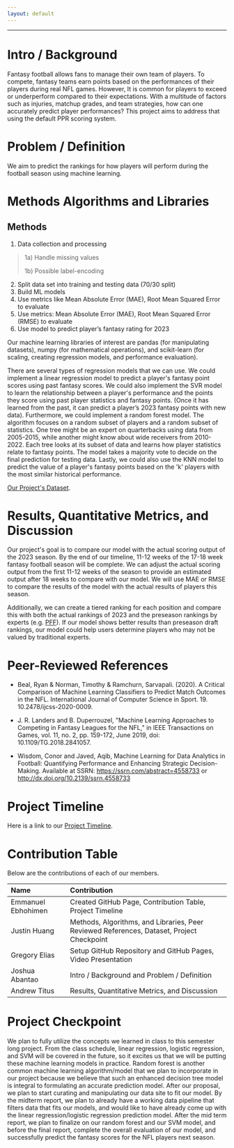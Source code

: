 ```yaml
---
layout: default
---
```


* * *

# Intro / Background

Fantasy football allows fans to manage their own team of players. To compete, fantasy teams earn points based on the performances of their players during real NFL games. However, It is common for players to exceed or underperform compared to their expectations. With a multitude of factors such as injuries, matchup grades, and team strategies, how can one accurately predict player performances? This project aims to address that using the default PPR scoring system.

# Problem / Definition

We aim to predict the rankings for how players will perform during the football season using machine learning.

# Methods Algorithms and Libraries

## Methods

1. Data collection and processing
  > 1a) Handle missing values
>
  > 1b) Possible label-encoding
2. Split data set into training and testing data (70/30 split)
3. Build ML models
4. Use metrics like Mean Absolute Error (MAE), Root Mean Squared Error to evaluate
5. Use metrics: Mean Absolute Error (MAE), Root Mean Squared Error (RMSE) to evaluate
6. Use model to predict player’s fantasy rating for 2023

Our machine learning libraries of interest are pandas (for manipulating datasets), numpy (for mathematical operations), and scikit-learn (for scaling, creating regression models, and performance evaluation). 

There are several types of regression models that we can use. We could implement a linear regression model to predict a player's fantasy point scores using past fantasy scores. We could also implement the SVR model to learn the relationship between a player's performance and the points they score using past player statistics and fantasy points. (Once it has learned from the past, it can predict a player’s 2023 fantasy points with new data). Furthermore, we could implement a random forest model. The algorithm focuses on a random subset of players and a random subset of statistics. One tree might be an expert on quarterbacks using data from 2005-2015, while another might know about wide receivers from 2010-2022. Each tree looks at its subset of data and learns how player statistics relate to fantasy points. The model takes a majority vote to decide on the final prediction for testing data. Lastly, we could also use the KNN model to predict the value of a player's fantasy points based on the 'k' players with the most similar historical performance. 
 

[Our Project's Dataset](https://fantasydata.com/nfl/fantasy-football-leaders?season=2022&seasontype=3&scope=1&subscope=1&startweek=1&endweek=1&aggregatescope=1&range=1).

# Results, Quantitative Metrics, and Discussion

Our project's goal is to compare our model with the actual scoring output of the 2023 season. By the end of our timeline, 11-12 weeks of the 17-18 week fantasy football season will be complete. We can adjust the actual scoring output from the first 11-12 weeks of the season to provide an estimated output after 18 weeks to compare with our model. We will use MAE or RMSE to compare the results of the model with the actual results of players this season.

Additionally, we can create a tiered ranking for each position and compare this with both the actual rankings of 2023 and the preseason rankings by experts  (e.g. [PFF](https://www.pff.com/news/fantasy-football-rankings-2023-top-250)). If our model shows better results than preseason draft rankings, our model could help users determine players who may not be valued by traditional experts.

# Peer-Reviewed References

* Beal, Ryan & Norman, Timothy & Ramchurn, Sarvapali. (2020). A Critical Comparison of Machine Learning Classifiers to Predict Match Outcomes in the NFL. International Journal of Computer Science in Sport. 19. 10.2478/ijcss-2020-0009. 

* J. R. Landers and B. Duperrouzel, "Machine Learning Approaches to Competing in Fantasy Leagues for the NFL," in IEEE Transactions on Games, vol. 11, no. 2, pp. 159-172, June 2019, doi: 10.1109/TG.2018.2841057.

* Wisdom, Conor and Javed, Aqib, Machine Learning for Data Analytics in Football: Quantifying Performance and Enhancing Strategic Decision-Making. Available at SSRN: https://ssrn.com/abstract=4558733 or http://dx.doi.org/10.2139/ssrn.4558733

# Project Timeline

Here is a link to our [Project Timeline](https://docs.google.com/spreadsheets/d/1PfeLZonz-8v8Uf2v6IxM1N3aaypRdWp5/edit?usp=sharing&ouid=115243335959569312831&rtpof=true&sd=true).

# Contribution Table

Below are the contributions of each of our members.

| Name                 | Contribution                                                                                      |
|:---------------------|:--------------------------------------------------------------------------------------------------|
| Emmanuel Ebhohimen   | Created GitHub Page, Contribution Table, Project Timeline                                         |
| Justin Huang         | Methods, Algorithms, and Libraries, Peer Reviewed References, Dataset, Project Checkpoint         |
| Gregory Elias        | Setup GitHub Repository and GitHub Pages, Video Presentation                                      |
| Joshua Abantao       | Intro / Background and Problem / Definition                                                       |
| Andrew Titus         | Results, Quantitative Metrics, and Discussion                                                     |

# Project Checkpoint

We plan to fully utilize the concepts we learned in class to this semester long project. From the class schedule, linear regression, logistic regression, and SVM will be covered in the future, so it excites us that we will be putting these machine learning models in practice. Random forest is another common machine learning algorithm/model that we plan to incorporate in our project because we believe that such an enhanced decision tree model is integral to formulating an accurate prediction model. After our proposal, we plan to start curating and manipulating our data site to fit our model. By the midterm report, we plan to already have a working data pipeline that filters data that fits our models, and would like to have already come up with the linear regression/logistic regression prediction model. After the mid term report, we plan to finalize on our random forest and our SVM model, and before the final report, complete the overall evaluation of our model, and successfully predict the fantasy scores for the NFL players next season.
